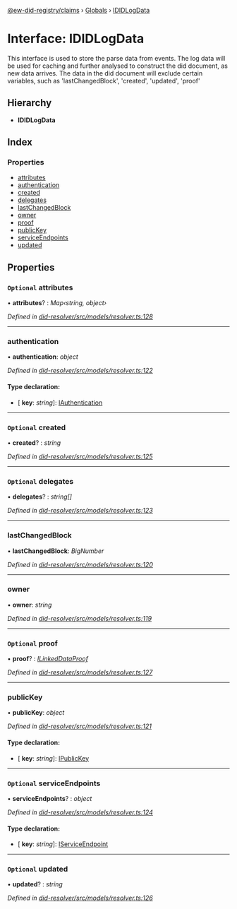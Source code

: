 [@ew-did-registry/claims](../README.md) › [Globals](../globals.md) › [IDIDLogData](ididlogdata.md)

# Interface: IDIDLogData

This interface is used to store the parse data from events.
The log data will be used for caching and further analysed to construct the did document,
as new data arrives.
The data in the did document will exclude certain variables, such as
'lastChangedBlock', 'created', 'updated', 'proof'

## Hierarchy

* **IDIDLogData**

## Index

### Properties

* [attributes](ididlogdata.md#optional-attributes)
* [authentication](ididlogdata.md#authentication)
* [created](ididlogdata.md#optional-created)
* [delegates](ididlogdata.md#optional-delegates)
* [lastChangedBlock](ididlogdata.md#lastchangedblock)
* [owner](ididlogdata.md#owner)
* [proof](ididlogdata.md#optional-proof)
* [publicKey](ididlogdata.md#publickey)
* [serviceEndpoints](ididlogdata.md#optional-serviceendpoints)
* [updated](ididlogdata.md#optional-updated)

## Properties

### `Optional` attributes

• **attributes**? : *Map‹string, object›*

*Defined in [did-resolver/src/models/resolver.ts:128](https://github.com/energywebfoundation/ew-did-registry/blob/f6d3180/packages/did-resolver/src/models/resolver.ts#L128)*

___

###  authentication

• **authentication**: *object*

*Defined in [did-resolver/src/models/resolver.ts:122](https://github.com/energywebfoundation/ew-did-registry/blob/f6d3180/packages/did-resolver/src/models/resolver.ts#L122)*

#### Type declaration:

* \[ **key**: *string*\]: [IAuthentication](iauthentication.md)

___

### `Optional` created

• **created**? : *string*

*Defined in [did-resolver/src/models/resolver.ts:125](https://github.com/energywebfoundation/ew-did-registry/blob/f6d3180/packages/did-resolver/src/models/resolver.ts#L125)*

___

### `Optional` delegates

• **delegates**? : *string[]*

*Defined in [did-resolver/src/models/resolver.ts:123](https://github.com/energywebfoundation/ew-did-registry/blob/f6d3180/packages/did-resolver/src/models/resolver.ts#L123)*

___

###  lastChangedBlock

• **lastChangedBlock**: *BigNumber*

*Defined in [did-resolver/src/models/resolver.ts:120](https://github.com/energywebfoundation/ew-did-registry/blob/f6d3180/packages/did-resolver/src/models/resolver.ts#L120)*

___

###  owner

• **owner**: *string*

*Defined in [did-resolver/src/models/resolver.ts:119](https://github.com/energywebfoundation/ew-did-registry/blob/f6d3180/packages/did-resolver/src/models/resolver.ts#L119)*

___

### `Optional` proof

• **proof**? : *[ILinkedDataProof](ilinkeddataproof.md)*

*Defined in [did-resolver/src/models/resolver.ts:127](https://github.com/energywebfoundation/ew-did-registry/blob/f6d3180/packages/did-resolver/src/models/resolver.ts#L127)*

___

###  publicKey

• **publicKey**: *object*

*Defined in [did-resolver/src/models/resolver.ts:121](https://github.com/energywebfoundation/ew-did-registry/blob/f6d3180/packages/did-resolver/src/models/resolver.ts#L121)*

#### Type declaration:

* \[ **key**: *string*\]: [IPublicKey](ipublickey.md)

___

### `Optional` serviceEndpoints

• **serviceEndpoints**? : *object*

*Defined in [did-resolver/src/models/resolver.ts:124](https://github.com/energywebfoundation/ew-did-registry/blob/f6d3180/packages/did-resolver/src/models/resolver.ts#L124)*

#### Type declaration:

* \[ **key**: *string*\]: [IServiceEndpoint](iserviceendpoint.md)

___

### `Optional` updated

• **updated**? : *string*

*Defined in [did-resolver/src/models/resolver.ts:126](https://github.com/energywebfoundation/ew-did-registry/blob/f6d3180/packages/did-resolver/src/models/resolver.ts#L126)*
